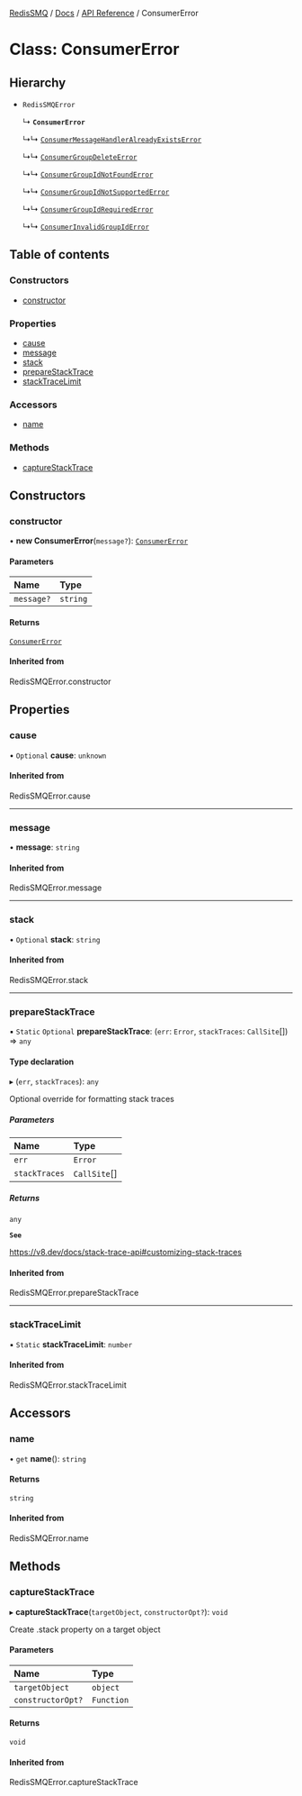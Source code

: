 [RedisSMQ](../../../README.md) / [Docs](../../README.md) / [API Reference](../README.md) / ConsumerError

# Class: ConsumerError

## Hierarchy

- `RedisSMQError`

  ↳ **`ConsumerError`**

  ↳↳ [`ConsumerMessageHandlerAlreadyExistsError`](ConsumerMessageHandlerAlreadyExistsError.md)

  ↳↳ [`ConsumerGroupDeleteError`](ConsumerGroupDeleteError.md)

  ↳↳ [`ConsumerGroupIdNotFoundError`](ConsumerGroupIdNotFoundError.md)

  ↳↳ [`ConsumerGroupIdNotSupportedError`](ConsumerGroupIdNotSupportedError.md)

  ↳↳ [`ConsumerGroupIdRequiredError`](ConsumerGroupIdRequiredError.md)

  ↳↳ [`ConsumerInvalidGroupIdError`](ConsumerInvalidGroupIdError.md)

## Table of contents

### Constructors

- [constructor](ConsumerError.md#constructor)

### Properties

- [cause](ConsumerError.md#cause)
- [message](ConsumerError.md#message)
- [stack](ConsumerError.md#stack)
- [prepareStackTrace](ConsumerError.md#preparestacktrace)
- [stackTraceLimit](ConsumerError.md#stacktracelimit)

### Accessors

- [name](ConsumerError.md#name)

### Methods

- [captureStackTrace](ConsumerError.md#capturestacktrace)

## Constructors

### constructor

• **new ConsumerError**(`message?`): [`ConsumerError`](ConsumerError.md)

#### Parameters

| Name | Type |
| :------ | :------ |
| `message?` | `string` |

#### Returns

[`ConsumerError`](ConsumerError.md)

#### Inherited from

RedisSMQError.constructor

## Properties

### cause

• `Optional` **cause**: `unknown`

#### Inherited from

RedisSMQError.cause

___

### message

• **message**: `string`

#### Inherited from

RedisSMQError.message

___

### stack

• `Optional` **stack**: `string`

#### Inherited from

RedisSMQError.stack

___

### prepareStackTrace

▪ `Static` `Optional` **prepareStackTrace**: (`err`: `Error`, `stackTraces`: `CallSite`[]) => `any`

#### Type declaration

▸ (`err`, `stackTraces`): `any`

Optional override for formatting stack traces

##### Parameters

| Name | Type |
| :------ | :------ |
| `err` | `Error` |
| `stackTraces` | `CallSite`[] |

##### Returns

`any`

**`See`**

https://v8.dev/docs/stack-trace-api#customizing-stack-traces

#### Inherited from

RedisSMQError.prepareStackTrace

___

### stackTraceLimit

▪ `Static` **stackTraceLimit**: `number`

#### Inherited from

RedisSMQError.stackTraceLimit

## Accessors

### name

• `get` **name**(): `string`

#### Returns

`string`

#### Inherited from

RedisSMQError.name

## Methods

### captureStackTrace

▸ **captureStackTrace**(`targetObject`, `constructorOpt?`): `void`

Create .stack property on a target object

#### Parameters

| Name | Type |
| :------ | :------ |
| `targetObject` | `object` |
| `constructorOpt?` | `Function` |

#### Returns

`void`

#### Inherited from

RedisSMQError.captureStackTrace
